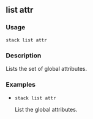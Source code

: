 ## list attr

### Usage

`stack list attr`

### Description

Lists the set of global attributes.

### Examples

* `stack list attr`

   List the global attributes.



